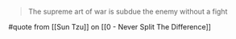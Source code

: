 > The supreme art of war is subdue the enemy without a fight

#quote from [[Sun Tzu]] on [[0 - Never Split The Difference]]